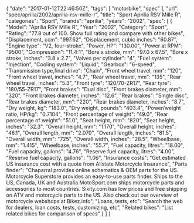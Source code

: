 {
    "date": "2017-01-12T22:46:50Z",
    "tags": [
        "motorbike",
        "spec"
    ],
    "url": "spec\/aprilia\/2002\/aprilia-rsv-mille-r",
    "title": "Sport Aprilia RSV Mille R",
    "categories": "Sport",
    "brands": "aprilia",
    "years": "2002",
    "spec": [
        {
            "Model": "Aprilia RSV Mille R",
            "Year": "2002",
            "Category": "Sport",
            "Rating": "77.8 out of 100. Show full rating and compare with other bikes",
            "Displacement, ccm": "997.62",
            "Displacement, cubic inches": "60.87",
            "Engine type": "V2, four-stroke",
            "Power, HP": "130.00",
            "Power at RPM": "9500",
            "Compression": "11.4:1",
            "Bore x stroke, mm": "97.0 x 67.5",
            "Bore x stroke, inches": "3.8 x 2.7",
            "Valves per cylinder": "4",
            "Fuel system": "Injection",
            "Cooling system": "Liquid",
            "Gearbox": "6-speed",
            "Transmission type,final drive": "Chain",
            "Front wheel travel, mm": "120",
            "Front wheel travel, inches": "4.7",
            "Rear wheel travel, mm": "135",
            "Rear wheel travel, inches": "5.3",
            "Front tyre": "120\/70-ZR17",
            "Rear tyre": "180\/55-ZR17",
            "Front brakes": "Dual disc",
            "Front brakes diameter, mm": "320",
            "Front brakes diameter, inches": "12.6",
            "Rear brakes": "Single disc",
            "Rear brakes diameter, mm": "220",
            "Rear brakes diameter, inches": "8.7",
            "Dry weight, kg": "183.0",
            "Dry weight, pounds": "403.4",
            "Power\/weight ratio, HP\/kg": "0.7104",
            "Front percentage of weight": "49.0",
            "Rear percentage of weight": "51.0",
            "Seat height, mm": "820",
            "Seat height, inches": "32.3",
            "Overall height, mm": "1.170",
            "Overall height, inches": "46.1",
            "Overall length, mm": "2.070",
            "Overall length, inches": "81.5",
            "Overall width, mm": "725",
            "Overall width, inches": "28.5",
            "Wheelbase, mm": "1.415",
            "Wheelbase, inches": "55.7",
            "Fuel capacity, litres": "18.00",
            "Fuel capacity, gallons": "4.76",
            "Reserve fuel capacity, litres": "4.00",
            "Reserve fuel capacity, gallons": "1.06",
            "Insurance costs": "Get estimated US insurance cost with a quote from Allstate Motorcycle Insurance",
            "Parts finder": "Chaparral provides online schematics & OEM parts for the US.   Motorcycle Superstore provides an easy-to-use parts finder. Ships to the US, Canada, UK and Australia.MotoSport.com ships motorcycle parts and accessories to most countries.    Sixity.com has low prices and free shipping on ATV and motorcycle parts to the US. Also check out our overview of motorcycle webshops at Bikez.info",
            "Loans, tests, etc": "Search the web for dealers, loan costs, tests, customizing, etc",
            "Related bikes": "List related bikes for comparison of specs"
        }
    ]
}